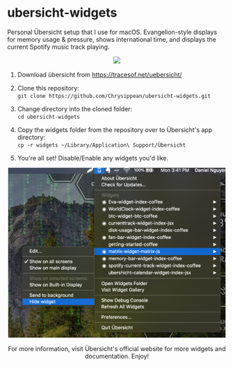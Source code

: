 # ubersicht-widgets
Personal Übersicht setup that I use for macOS. Evangelion-style displays for memory usage &amp; pressure, shows international time, and displays the current Spotify music track playing.

<div align="center">
  <img src="https://raw.githubusercontent.com/Chrysippean/ubersicht-widgets/master/screen.png" width="500" />
</div>

1. Download übersicht from https://tracesof.net/uebersicht/

2. Clone this repository:<br />
`git clone https://github.com/Chrysippean/ubersicht-widgets.git`

3. Change directory into the cloned folder:<br />
`cd ubersicht-widgets`

4. Copy the widgets folder from the repository over to Übersicht's app directory:<br />
`cp -r widgets ~/Library/Application\ Support/Übersicht`

5. You're all set! Disable/Enable any widgets you'd like.<br />
<div align="center">
  <img src="https://raw.githubusercontent.com/Chrysippean/ubersicht-widgets/master/disable.png" width="500" />
</div>

<p align="center">
  For more information, visit Übersicht's official website for more widgets and documentation. Enjoy!
</p>
